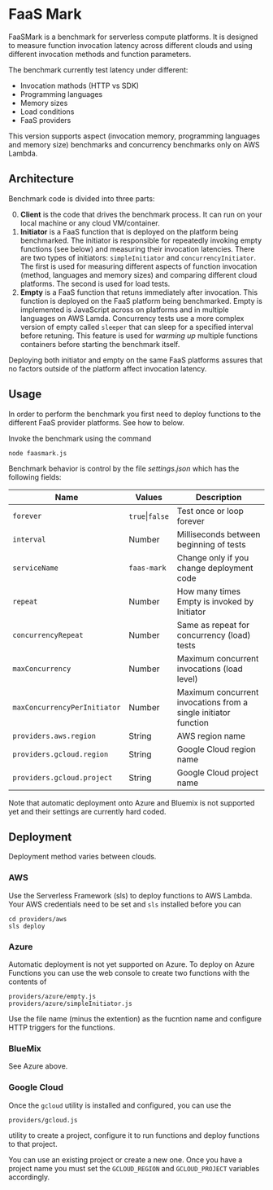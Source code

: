 # FaaS Mark

FaaSMark is a benchmark for serverless compute platforms. It is designed to measure function invocation latency across different clouds and using different invocation methods and function parameters.

The benchmark currently test latency under different:
* Invocation mathods (HTTP vs SDK)
* Programming languages
* Memory sizes
* Load conditions
* FaaS providers

This version supports aspect (invocation memory, programming languages and memory size) benchmarks and concurrency benchmarks only on AWS Lambda.

## Architecture

Benchmark code is divided into three parts:

0. **Client** is the code that drives the benchmark process. It can run on your local machine or any cloud VM/container.
0. **Initiator** is a FaaS function that is deployed on the platform being benchmarked. The initiator is responsible for repeatedly invoking empty functions (see below) and measuring their invocation latencies. There are two types of initiators: `simpleInitiator` and `concurrencyInitiator`. The first is used for measuring different aspects of function invocation (method, languages and memory sizes) and comparing different cloud platforms. The second is used for load tests.
0. **Empty** is a FaaS function that retuns immediately after invocation. This function is deployed on the FaaS platform being benchmarked. Empty is implemented is JavaScript across on platforms and in multiple languages on AWS Lamda. Concurrency tests use a more complex version of empty called `sleeper` that can sleep for a specified interval before retuning. This feature is used for *warming up* multiple functions containers before starting the benchmark itself.

Deploying both initiator and empty on the same FaaS platforms assures that no factors outside of the platform affect invocation latency.

## Usage

In order to perform the benchmark you first need to deploy functions to the different FaaS provider platforms. See how to below.

Invoke the benchmark using the command

    node faasmark.js

Benchmark behavior is control by the file *settings.json* which has the following fields:


| Name                         | Values      | Description                                                         |
|------------------------------|-------------|---------------------------------------------------------------------|
| `forever`                    | `true`\|`false` | Test once or loop forever                                       |
| `interval`                   | Number          | Milliseconds between beginning of tests                         |
| `serviceName`                | `faas-mark`     | Change only if you change deployment code                       |
| `repeat`                     | Number          | How many times Empty is invoked by Initiator                    |
| `concurrencyRepeat`          | Number          | Same as repeat for concurrency (load) tests                     |
| `maxConcurrency`             | Number          | Maximum concurrent invocations (load level)                     |
| `maxConcurrencyPerInitiator` | Number          | Maximum concurrent invocations from a single initiator function |
| `providers.aws.region`       | String          | AWS region name                                                 |
| `providers.gcloud.region`    | String          | Google Cloud region name                                        |
| `providers.gcloud.project`   | String          | Google Cloud project name                                       |

Note that automatic deployment onto Azure and Bluemix is not supported yet and their settings are currently hard coded.

## Deployment

Deployment method varies between clouds.

### AWS

Use the Serverless Framework (sls) to deploy functions to AWS Lambda. Your AWS credentials need to be set and `sls` installed before you can

    cd providers/aws
    sls deploy

### Azure

Automatic deployment is not yet supported on Azure. To deploy on Azure Functions you can use the web console to create two functions with the contents of

    providers/azure/empty.js
    providers/azure/simpleInitiator.js

Use the file name (minus the extention) as the fucntion name and configure HTTP triggers for the functions.

### BlueMix

See Azure above.

### Google Cloud

Once the `gcloud` utility is installed and configured, you can use the

    providers/gcloud.js

utility to create a project, configure it to run functions and deploy functions to that project.

You can use an existing project or create a new one. Once you have a project name you must set the `GCLOUD_REGION` and `GCLOUD_PROJECT` variables accordingly.
